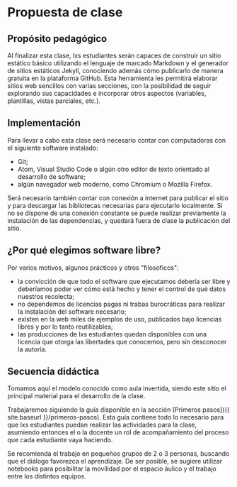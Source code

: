 # Propuesta de clase

## Propósito pedagógico

Al finalizar esta clase, lxs estudiantes serán capaces de construir un sitio estático básico utilizando el lenguaje de marcado Markdown y el generador de sitios estáticos Jekyll, conociendo además cómo publicarlo de manera gratuita en la plataforma GitHub. Esta herramienta les permitirá elaborar sitios web sencillos con varias secciones, con la posibilidad de seguir explorando sus capacidades e incorporar otros aspectos (variables, plantillas, vistas parciales, etc.).

## Implementación

Para llevar a cabo esta clase será necesario contar con computadoras con el siguiente software instalado:

* Git;
* Atom, Visual Studio Code o algún otro editor de texto orientado al desarrollo de software;
* algún navegador web moderno, como Chromium o Mozilla Firefox.

Será necesario también contar con conexión a internet para publicar el sitio y para descargar las bibliotecas necesarias para ejecutarlo localmente. Si no se dispone de una conexión constante se puede realizar previamente la instalación de las dependencias, y quedará fuera de clase la publicación del sitio.

## ¿Por qué elegimos software libre?

Por varios motivos, algunos prácticos y otros "filosóficos":
* la convicción de que todo el software que ejecutamos debería ser libre y deberíamos poder ver cómo está hecho y tener el control de qué datos nuestros recolecta;
* no dependemos de licencias pagas ni trabas burocráticas para realizar la instalación del software necesario;
* existen en la web miles de ejemplos de uso, publicados bajo licencias libres y por lo tanto reutilizables;
* las producciones de lxs estudiantes quedan disponibles con una licencia que otorga las libertades que conocemos, pero sin desconocer la autoría.

## Secuencia didáctica

Tomamos aquí el modelo conocido como aula invertida, siendo este sitio el principal material para el desarrollo de la clase.

Trabajaremos siguiendo la guía disponible en la sección [Primeros pasos]({{ site.baseurl }}/primeros-pasos). Esta guía contiene todo lo necesario para que lxs estudiantes puedan realizar las actividades para la clase, asumiendo entonces el o la docente un rol de acompañamiento del proceso que cada estudiante vaya haciendo.

Se recomienda el trabajo en pequeños grupos de 2 o 3 personas, buscando que el diálogo favorezca el aprendizaje. De ser posible, se sugiere utilizar notebooks para posibilitar la movilidad por el espacio áulico y el trabajo entre los distintos equipos.

